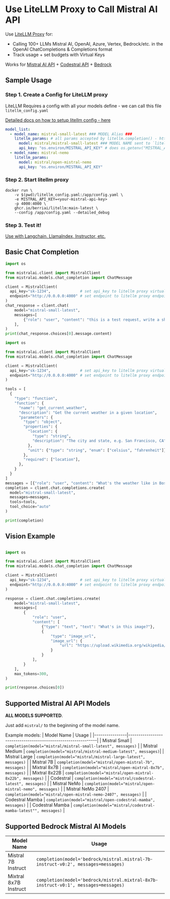 # Use LiteLLM Proxy to Call Mistral AI API

Use [LiteLLM Proxy](https://docs.litellm.ai/docs/simple_proxy) for:
- Calling 100+ LLMs Mistral AI, OpenAI, Azure, Vertex, Bedrock/etc. in the OpenAI ChatCompletions & Completions format
- Track usage + set budgets with Virtual Keys

Works for [Mistral AI API](https://docs.litellm.ai/docs/providers/mistral) + [Codestral API](https://docs.litellm.ai/docs/providers/codestral) + [Bedrock](https://docs.litellm.ai/docs/providers/bedrock)

## Sample Usage

### Step 1. Create a Config for LiteLLM proxy

LiteLLM Requires a config with all your models define - we can call this file `litellm_config.yaml`

[Detailed docs on how to setup litellm config - here](https://docs.litellm.ai/docs/proxy/configs)

```yaml
model_list:
  - model_name: mistral-small-latest ### MODEL Alias ###
    litellm_params: # all params accepted by litellm.completion() - https://docs.litellm.ai/docs/completion/input
      model: mistral/mistral-small-latest ### MODEL NAME sent to `litellm.completion()` ###
      api_key: "os.environ/MISTRAL_API_KEY" # does os.getenv("MISTRAL_API_KEY")
  - model_name: mistral-nemo
    litellm_params: 
      model: mistral/open-mistral-nemo 
      api_key: "os.environ/MISTRAL_API_KEY"

```

### Step 2. Start litellm proxy

```shell
docker run \
    -v $(pwd)/litellm_config.yaml:/app/config.yaml \
    -e MISTRAL_API_KEY=<your-mistral-api-key>
    -p 4000:4000 \
    ghcr.io/berriai/litellm:main-latest \
    --config /app/config.yaml --detailed_debug
```

### Step 3. Test it! 

[Use with Langchain, LlamaIndex, Instructor, etc.](https://docs.litellm.ai/docs/proxy/user_keys)



## Basic Chat Completion

```python
import os

from mistralai.client import MistralClient
from mistralai.models.chat_completion import ChatMessage

client = MistralClient(
  api_key="sk-1234",             # set api_key to litellm proxy virtual key
  endpoint="http://0.0.0.0:4000" # set endpoint to litellm proxy endpoint
)
chat_response = client.chat(
    model="mistral-small-latest",
    messages=[
        {"role": "user", "content": "this is a test request, write a short poem"}
    ],
)
print(chat_response.choices[0].message.content)

```

```python
import os

from mistralai.client import MistralClient
from mistralai.models.chat_completion import ChatMessage

client = MistralClient(
  api_key="sk-1234",             # set api_key to litellm proxy virtual key
  endpoint="http://0.0.0.0:4000" # set endpoint to litellm proxy endpoint
)

tools = [
  {
    "type": "function",
    "function": {
      "name": "get_current_weather",
      "description": "Get the current weather in a given location",
      "parameters": {
        "type": "object",
        "properties": {
          "location": {
            "type": "string",
            "description": "The city and state, e.g. San Francisco, CA",
          },
          "unit": {"type": "string", "enum": ["celsius", "fahrenheit"]},
        },
        "required": ["location"],
      },
    }
  }
]
messages = [{"role": "user", "content": "What's the weather like in Boston today?"}]
completion = client.chat.completions.create(
  model="mistral-small-latest",
  messages=messages,
  tools=tools,
  tool_choice="auto"
)

print(completion)

```

## Vision Example

```python

import os

from mistralai.client import MistralClient
from mistralai.models.chat_completion import ChatMessage

client = MistralClient(
  api_key="sk-1234",             # set api_key to litellm proxy virtual key
  endpoint="http://0.0.0.0:4000" # set endpoint to litellm proxy endpoint
)

response = client.chat.completions.create(
    model="mistral-small-latest",
    messages=[
        {
            "role": "user",
            "content": [
                {"type": "text", "text": "What's in this image?"},
                {
                    "type": "image_url",
                    "image_url": {
                        "url": "https://upload.wikimedia.org/wikipedia/commons/thumb/d/dd/Gfp-wisconsin-madison-the-nature-boardwalk.jpg/2560px-Gfp-wisconsin-madison-the-nature-boardwalk.jpg"
                    }
                }
            ],
        }
    ],
    max_tokens=300,
)

print(response.choices[0])
```

## Supported Mistral AI API Models

**ALL MODELS SUPPORTED**. 

Just add `mistral/` to the beginning of the model name.

Example models: 
| Model Name     | Usage                                              |
|----------------|--------------------------------------------------------------|
| Mistral Small  | `completion(model="mistral/mistral-small-latest", messages)` |
| Mistral Medium | `completion(model="mistral/mistral-medium-latest", messages)`|
| Mistral Large  | `completion(model="mistral/mistral-large-latest", messages)` |
| Mistral 7B     | `completion(model="mistral/open-mistral-7b", messages)`      |
| Mixtral 8x7B   | `completion(model="mistral/open-mixtral-8x7b", messages)`    |
| Mixtral 8x22B  | `completion(model="mistral/open-mixtral-8x22b", messages)`   |
| Codestral      | `completion(model="mistral/codestral-latest", messages)`     |
| Mistral NeMo      | `completion(model="mistral/open-mistral-nemo", messages)`     |
| Mistral NeMo 2407      | `completion(model="mistral/open-mistral-nemo-2407", messages)`     |
| Codestral Mamba      | `completion(model="mistral/open-codestral-mamba", messages)`     |
| Codestral Mamba    | `completion(model="mistral/codestral-mamba-latest"", messages)`     |


## Supported Bedrock Mistral AI Models
| Model Name       | Usage                   |
|----------------|--------------------------------------------------------------|
| Mistral 7B Instruct        | `completion(model='bedrock/mistral.mistral-7b-instruct-v0:2', messages=messages)`   | `os.environ['AWS_ACCESS_KEY_ID']`, `os.environ['AWS_SECRET_ACCESS_KEY']`, `os.environ['AWS_REGION_NAME']` |
| Mixtral 8x7B Instruct      | `completion(model='bedrock/mistral.mixtral-8x7b-instruct-v0:1', messages=messages)`   | `os.environ['AWS_ACCESS_KEY_ID']`, `os.environ['AWS_SECRET_ACCESS_KEY']`, `os.environ['AWS_REGION_NAME']` |
